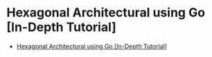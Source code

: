 # Hexagonal Architectural using Go [In-Depth Tutorial]

- [Hexagonal Architectural using Go [In-Depth Tutorial]](https://www.golinuxcloud.com/hexagonal-architectural-golang/)